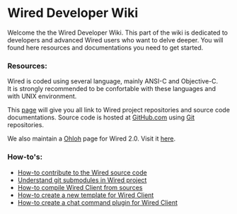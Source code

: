 # Wired Developer Wiki

Welcome the the Wired Developer Wiki. This part of the wiki is dedicated to developers and advanced Wired users who want to delve deeper. You will found here resources and documentations you need to get started.

### Resources:

<div style='margin:10px;float:right;'><script type="text/javascript" src="http://www.ohloh.net/p/598437/widgets/project_basic_stats.js"></script></div>

Wired is coded using several language, mainly ANSI-C and Objective-C. It is strongly recommended to be confortable with these languages and with UNIX environment.

This [page](resources.html) will give you all link to Wired project repositories and source code documentations. Source code is hosted at [GitHub.com](https://github.com) using [Git](http://git-scm.com) repositories.

We also maintain a [Ohloh](https://www.ohloh.net) page for Wired 2.0. Visit it [here](https://www.ohloh.net/p/wired-2).

### How-to's:

* [How-to contribute to the Wired source code](source_code.html)
* [Understand git submodules in Wired project](submodules.html)
* [How-to compile Wired Client from sources](https://github.com/nark/WiredClient)
* [How-to create a new template for Wired Client](wired_client_template.html)
* [How-to create a chat command plugin for Wired Client](wired_client_plugin.html)
